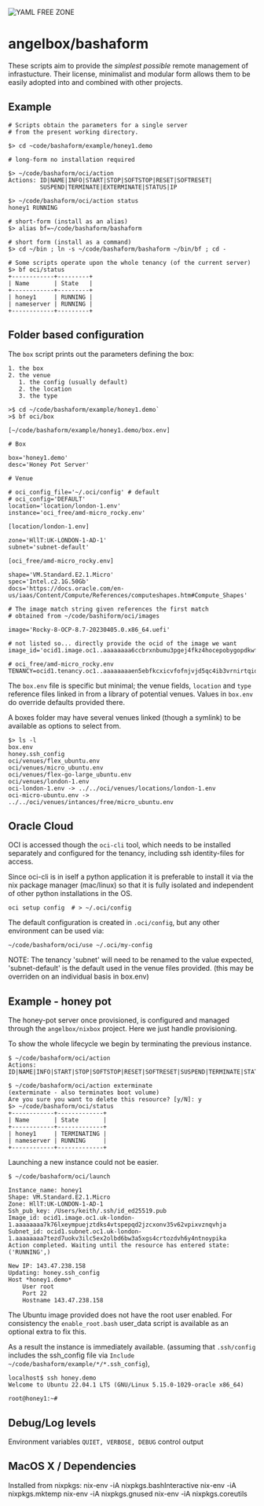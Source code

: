 
![YAML FREE ZONE](https://badgen.net/badge/yaml/free/green)

# angelbox/bashaform

These scripts aim to provide the *simplest possible* remote management
of infrastucture. Their license, minimalist and modular form allows 
them to be easily adopted into and combined with other projects.

## Example

```console
# Scripts obtain the parameters for a single server
# from the present working directory.

$> cd ~code/bashaform/example/honey1.demo

# long-form no installation required

$> ~/code/bashaform/oci/action
Actions: ID|NAME|INFO|START|STOP|SOFTSTOP|RESET|SOFTRESET|
         SUSPEND|TERMINATE|EXTERMINATE|STATUS|IP

$> ~/code/bashaform/oci/action status
honey1 RUNNING

# short-form (install as an alias)
$> alias bf=~/code/bashaform/bashaform

# short form (install as a command)
$> cd ~/bin ; ln -s ~/code/bashaform/bashaform ~/bin/bf ; cd -

# Some scripts operate upon the whole tenancy (of the current server)
$> bf oci/status
+------------+---------+
| Name       | State   |
+------------+---------+
| honey1     | RUNNING |
| nameserver | RUNNING |
+------------+---------+
```

## Folder based configuration

The `box` script prints out the parameters defining the box:
    
    1. the box
    2. the venue
       1. the config (usually default)
       2. the location 
       3. the type

```console
>$ cd ~/code/bashaform/example/honey1.demo`
>$ bf oci/box

[~/code/bashaform/example/honey1.demo/box.env]

# Box

box='honey1.demo'
desc='Honey Pot Server'

# Venue

# oci_config_file='~/.oci/config' # default
# oci_config='DEFAULT'
location='location/london-1.env'
instance='oci_free/amd-micro_rocky.env'

[location/london-1.env]

zone='HllT:UK-LONDON-1-AD-1'
subnet='subnet-default'

[oci_free/amd-micro_rocky.env]

shape='VM.Standard.E2.1.Micro'
spec='Intel.c2.1G.50Gb'
docs='https://docs.oracle.com/en-us/iaas/Content/Compute/References/computeshapes.htm#Compute_Shapes'

# The image match string given references the first match
# obtained from ~/code/bashiform/oci/images

image='Rocky-8-OCP-8.7-20230405.0.x86_64.uefi'

# not listed so... directly provide the ocid of the image we want
image_id='ocid1.image.oc1..aaaaaaaa6ccbrxnbumu3pgej4fkz4hocepobygopdkwfyp5jxeww7ykrf2aq'

# oci_free/amd-micro_rocky.env
TENANCY=ocid1.tenancy.oc1..aaaaaaaaen5ebfkcxicvfofnjvjd5qc4ib3vrnirtqiddsoip7ztnfnuu2ga
```

The `box.env` file is specific but minimal; the venue fields, `location` and `type`
reference files linked in from a library of potential venues. Values in `box.env`
do override defaults provided there.

A boxes folder may have several venues linked (though a symlink) to be available as options to select from. 

```console
$> ls -l
box.env
honey.ssh_config
oci/venues/flex_ubuntu.env
oci/venues/micro_ubuntu.env
oci/venues/flex-go-large_ubuntu.env
oci/venues/london-1.env
oci-london-1.env -> ../../oci/venues/locations/london-1.env
oci-micro-ubuntu.env -> ../../oci/venues/intances/free/micro_ubuntu.env
```

## Oracle Cloud

OCI is accessed though the `oci-cli` tool, which needs to be installed separately and 
configured for the tenancy, including ssh identity-files for access. 

 Since oci-cli is in iself a python application it is preferable to install it via the nix
 package manager (mac/linux) so that it is fully isolated and independent of other python installations in the OS.

```console
oci setup config  # > ~/.oci/config
```

The default configuration is created in `.oci/config`, but any other environment can be used via:

```console
~/code/bashaform/oci/use ~/.oci/my-config
```

NOTE: The tenancy 'subnet' will need to be renamed to the value expected, 'subnet-default' is the default used in the venue files provided. (this may be overriden on an individual basis in box.env) 

## Example - honey pot

The honey-pot server once provisioned, is configured and managed through the `angelbox/nixbox` project. Here we just handle provisioning.

To show the whole lifecycle we begin by terminating the previous instance.

```console
$ ~/code/bashaform/oci/action
Actions: ID|NAME|INFO|START|STOP|SOFTSTOP|RESET|SOFTRESET|SUSPEND|TERMINATE|STATUS|IP

$ ~/code/bashaform/oci/action exterminate
(exterminate - also terminates boot volume)
Are you sure you want to delete this resource? [y/N]: y
$> ~/code/bashaform/oci/status
+------------+-------------+
| Name       | State       |
+------------+-------------+
| honey1     | TERMINATING |
| nameserver | RUNNING     |
+------------+-------------+
```

Launching a new instance could not be easier.

```console
$ ~/code/bashaform/oci/launch

Instance_name: honey1
Shape: VM.Standard.E2.1.Micro
Zone: HllT:UK-LONDON-1-AD-1
Ssh_pub_key: /Users/keith/.ssh/id_ed25519.pub
Image_id: ocid1.image.oc1.uk-london-1.aaaaaaaa7k76lxeympuejztdks4vtspepqd2jzcxonv35v62vpixvznqvhja
Subnet_id: ocid1.subnet.oc1.uk-london-1.aaaaaaaa7tezd7uokv3ilc5ex2olbd6bw3a5xgs4crtozdvh6y4ntnoypika
Action completed. Waiting until the resource has entered state: ('RUNNING',)

New IP: 143.47.238.158
Updating: honey.ssh_config
Host *honey1.demo*
    User root
    Port 22
    Hostname 143.47.238.158
```

The Ubuntu image provided does not have the root user enabled. For consistency the `enable_root.bash` user_data script is available as an optional extra to fix this. 

As a result the instance is immediately available. (assuming that `.ssh/config` includes the ssh_config file via `Include ~/code/bashaform/example/*/*.ssh_config`), 

```console
localhost$ ssh honey.demo
Welcome to Ubuntu 22.04.1 LTS (GNU/Linux 5.15.0-1029-oracle x86_64)

root@honey1:~# 
```

## Debug/Log levels

Environment variables `QUIET, VERBOSE, DEBUG` control output

## MacOS X / Dependencies

Installed from nixpkgs:
nix-env -iA nixpkgs.bashInteractive
nix-env -iA nixpkgs.mktemp
nix-env -iA nixpkgs.gnused
nix-env -iA nixpkgs.coreutils

